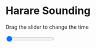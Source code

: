 <h1>Harare Sounding</h1>
<p>Drag the slider to change the time</p>

<div class="slidecontainer">
<input oninput='setImage(this)' class="slider" type="range" min="0" max="7" value="0" step="1" />
<img id='img'/>
</div>

<script>
var img = document.getElementById('img');
var img_array = ['/assets/images/skwt/skd_harare_wrfout_d01_2020-06-23_12:00:00.png',
'/assets/images/skwt/skd_harare_wrfout_d01_2020-06-23_18:00:00.png',
'/assets/images/skwt/skd_harare_wrfout_d01_2020-06-24_00:00:00.png',
'/assets/images/skwt/skd_harare_wrfout_d01_2020-06-24_06:00:00.png',
'/assets/images/skwt/skd_harare_wrfout_d01_2020-06-24_12:00:00.png',
'/assets/images/skwt/skd_harare_wrfout_d01_2020-06-24_18:00:00.png',
'/assets/images/skwt/skd_harare_wrfout_d01_2020-06-25_00:00:00.png',];
function setImage(obj)
{
        var value = obj.value;
        img.src = img_array[value];

}
</script>
